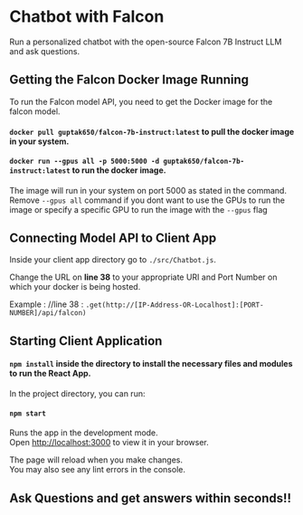 # Chatbot with Falcon

Run a personalized chatbot with the open-source Falcon 7B Instruct LLM and ask questions.

## Getting the Falcon Docker Image Running

To run the Falcon model API, you need to get the Docker image for the falcon model.

#### `docker pull guptak650/falcon-7b-instruct:latest` to pull the docker image in your system.

#### `docker run --gpus all -p 5000:5000 -d guptak650/falcon-7b-instruct:latest` to run the docker image.

The image will run in your system on port 5000 as stated in the command.
Remove `--gpus all` command if you dont want to use the GPUs to run the image or specify a specific GPU to run the image with the `--gpus` flag

## Connecting Model API to Client App

Inside your client app directory go to `./src/Chatbot.js`.

Change the URL on **line 38** to your appropriate URI and Port Number on which your docker is being hosted.

Example : //line 38 : `.get(http://[IP-Address-OR-Localhost]:[PORT-NUMBER]/api/falcon)`

## Starting Client Application

#### `npm install` inside the directory to install the necessary files and modules to run the React App.

In the project directory, you can run:

#### `npm start`

Runs the app in the development mode.\
Open [http://localhost:3000](http://localhost:3000) to view it in your browser.

The page will reload when you make changes.\
You may also see any lint errors in the console.

## Ask Questions and get answers within seconds!!
